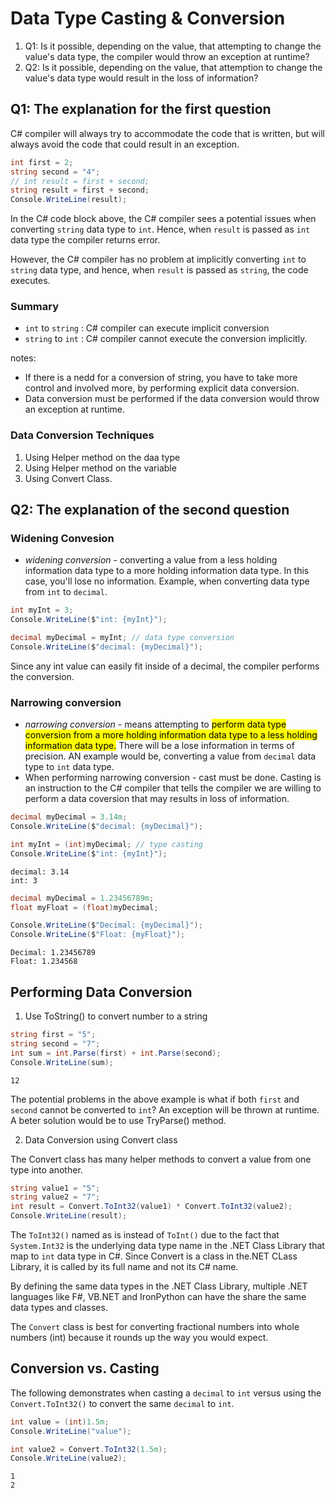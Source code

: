 # **Data Type Casting & Conversion**

1. Q1: Is it possible, depending on the value, that attempting to change the value's data type, the compiler would throw an exception at runtime?
2. Q2: Is it possible, depending on the value, that attemption to change the value's data type would result in the loss of information?

## **Q1: The explanation for the first question**

C# compiler will always try to accommodate the code that is written, but will always avoid the code that could result in an exception.

```cs
int first = 2;
string second = "4";
// int result = first + second;
string result = first + second;
Console.WriteLine(result);
```

In the C# code block above, the C# compiler sees a potential issues when converting `string` data type to `int`. Hence, when `result` is passed as `int` data type the compiler returns error.

However, the C# compiler has no problem at implicitly converting `int` to `string` data type, and hence, when `result` is passed as `string`, the code executes.

### Summary

- `int` to `string` : C# compiler can execute implicit conversion
- `string` to `int` : C# compiler cannot execute the conversion implicitly.

notes:

- If there is a nedd for a conversion of string, you have to take more control and involved more, by performing explicit data conversion.
- Data conversion must be performed if the data conversion would throw an exception at runtime.

### Data Conversion Techniques

1. Using Helper method on the daa type
2. Using Helper method on the variable
3. Using Convert Class.

## **Q2: The explanation of the second question**

### **Widening Convesion**

- _widening conversion_ - converting a value from a less holding information data type to a more holding information data type. In this case, you'll lose no information. Example, when converting data type from `int` to `decimal`.

```cs
int myInt = 3;
Console.WriteLine($"int: {myInt}");

decimal myDecimal = myInt; // data type conversion
Console.WriteLine($"decimal: {myDecimal}");
```

Since any int value can easily fit inside of a decimal, the compiler performs the conversion.

### **Narrowing conversion**

- _narrowing conversion_ - means attempting to <mark>perform data type conversion from a more holding information data type to a less holding information data type.</mark> There will be a lose information in terms of precision. AN example would be, converting a value from `decimal` data type to `int` data type.
- When performing narrowing conversion - cast must be done. Casting is an instruction to the C# compiler that tells the compiler we are willing to perform a data coversion that may results in loss of information.

```cs
decimal myDecimal = 3.14m;
Console.WriteLine($"decimal: {myDecimal}");

int myInt = (int)myDecimal; // type casting
Console.WriteLine($"int: {myInt}");
```

```
decimal: 3.14
int: 3
```

```cs
decimal myDecimal = 1.23456789m;
float myFloat = (float)myDecimal;

Console.WriteLine($"Decimal: {myDecimal}");
Console.WriteLine($"Float: {myFloat}");
```

```
Decimal: 1.23456789
Float: 1.234568
```

## **Performing Data Conversion**

1. Use ToString() to convert number to a string

```cs
string first = "5";
string second = "7";
int sum = int.Parse(first) + int.Parse(second);
Console.WriteLine(sum);
```

```
12
```

The potential problems in the above example is what if both `first` and `second` cannot be converted to `int`? An exception will be thrown at runtime. A beter solution would be to use TryParse() method.

2. Data Conversion using Convert class

The Convert class has many helper methods to convert a value from one type into another.

```cs
string value1 = "5";
string value2 = "7";
int result = Convert.ToInt32(value1) * Convert.ToInt32(value2);
Console.WriteLine(result);
```

The `ToInt32()` named as is instead of `ToInt()` due to the fact that `System.Int32` is the underlying data type name in the .NET Class Library that map to `int` data type in C#. Since Convert is a class in the.NET CLass Library, it is called by its full name and not its C# name.

By defining the same data types in the .NET Class Library, multiple .NET languages like F#, VB.NET and IronPython can have the share the same data types and classes.

The `Convert` class is best for converting fractional numbers into whole numbers (int) because it rounds up the way you would expect.

## Conversion vs. Casting

The following demonstrates when casting a `decimal` to `int` versus using the `Convert.ToInt32()` to convert the same `decimal` to `int`.

```cs
int value = (int)1.5m;
Console.WriteLine("value");

int value2 = Convert.ToInt32(1.5m);
Console.WriteLine(value2);
```

```
1
2
```
